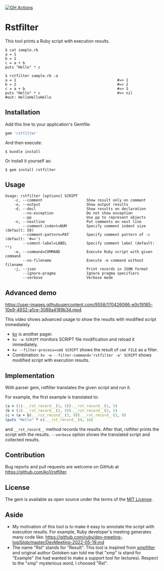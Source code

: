 [![GH Actions](https://github.com/ko1/rstfilter/actions/workflows/ruby.yml/badge.svg)](https://github.com/ko1/rstfilter/actions/workflows/ruby.yml)

# Rstfilter

This tool prints a Ruby script with execution results.

```
$ cat sample.rb
a = 1
b = 2
c = a + b
puts "Hello" * c

$ rstfilter sample.rb -a
a = 1                                              #=> 1
b = 2                                              #=> 2
c = a + b                                          #=> 3
puts "Hello" * c                                   #=> nil
#out: HelloHelloHello
```

## Installation

Add this line to your application's Gemfile:

```ruby
gem 'rstfilter'
```

And then execute:

    $ bundle install

Or install it yourself as:

    $ gem install rstfilter

## Usage

```
Usage: rstfilter [options] SCRIPT
    -c, --comment                    Show result only on comment
    -o, --output                     Show output results
    -d, --decl                       Show results on declaration
        --no-exception               Do not show exception
        --pp                         Use pp to represent objects
    -n, --nextline                   Put comments on next line
        --comment-indent=NUM         Specify comment indent size (default: 50)
        --comment-pattern=PAT        Specify comment pattern of -c (default: '#=>')
        --coment-label=LABEL         Specify comment label (default: "")
    -e, --command=COMMAND            Execute Ruby script with given command
        --no-filename                Execute -e command without filename
    -j, --json                       Print records in JSON format
        --ignore-pragma              Ignore pragma specifiers
        --verbose                    Verbose mode
```

## Advanced demo

https://user-images.githubusercontent.com/9558/170426066-e0c19185-10e9-4932-a1ce-3088a4189b34.mp4

This video shows advanced usage to show the results with modified script immediately.

* [kv](https://rubygems.org/gems/kv) is another pager.
* `kv -w SCRIPT` monitors SCRIPT file modification and reload it immediately.
* `kv --filter-process=cmd SCRIPT` shows the result of `cmd FILE` as a filter.
* Combination: `kv -w --filter-command='rstfilter -a' SCRIPT` shows modified script with execution results.

## Implementation

With parser gem, rstfilter translates the given script and run it.

For example, the first example is translated to:

```ruby
(a = (1).__rst_record__(1, 5)).__rst_record__(1, 5)
(b = (2).__rst_record__(2, 5)).__rst_record__(2, 5)
(c = (a + b).__rst_record__(3, 9)).__rst_record__(3, 9)
(puts "Hello" * c).__rst_record__(4, 16)
```

and `__rst_record__` method records the results. After that, rstfilter prints the script with the results.
`--verbose` option shows the translated script and collected results.

## Contribution

Bug reports and pull requests are welcome on GitHub at https://github.com/ko1/rstfilter.

## License

The gem is available as open source under the terms of the [MIT License](https://opensource.org/licenses/MIT).

## Aside

* My motivation of this tool is to make it easy to annotate the script with execution results. For example, Ruby developer's meeting generates many code like: https://github.com/ruby/dev-meeting-log/blob/master/DevMeeting-2022-05-19.md
* The name "Rst" stands for "Result". This tool is inspired from [xmpfilter](https://github.com/rcodetools/rcodetools/blob/master/lib/rcodetools/xmpfilter.rb) and original author Gotoken-san told me that "xmp" is stand for "Example" (he had wanted to make a support tool for lectures). Respect to the "xmp" mysterious word, I choosed "Rst".
